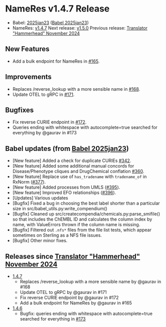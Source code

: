 # NameRes v1.4.7 Release
- Babel: [2025jan23](https://stars.renci.org/var/babel_outputs/2025jan23/)
  ([Babel 2025jan23](https://github.com/TranslatorSRI/Babel/blob/master/releases/2025jan23.md))
- NameRes: [v1.4.7](https://github.com/TranslatorSRI/NameResolution/releases/tag/v1.4.7)
Next release: [v1.5.0](./v1.5.0.md)
Previous release: [Translator "Hammerhead" November 2024](./TranslatorHammerheadNovember2024.md)

## New Features
* Add a bulk endpoint for NameRes in [#165](https://github.com/TranslatorSRI/NameResolution/pull/165).

## Improvements
* Replaces /reverse_lookup with a more sensible name in [#168](https://github.com/TranslatorSRI/NameResolution/pull/168).
* Update OTEL to gRPC in [#171](https://github.com/TranslatorSRI/NameResolution/pull/171).

## Bugfixes
* Fix reverse CURIE endpoint in [#172](https://github.com/TranslatorSRI/NameResolution/pull/172).
* Queries ending with whitespace with autocomplete=true searched for everything by @gaurav in #173

## Babel updates (from [Babel 2025jan23](https://github.com/TranslatorSRI/Babel/blob/master/releases/2025jan23.md))
- [New feature] Added a check for duplicate CURIEs [#342](https://github.com/TranslatorSRI/Babel/pull/342).
- [New feature] Added some additional manual concords for Disease/Phenotype cliques and DrugChemical
  conflation [#360](https://github.com/TranslatorSRI/Babel/pull/360).
- [New feature] Replace use of `has_tradename` with `tradename_of` in RxNorm ([#377](https://github.com/TranslatorSRI/Babel/pull/377)).
- [New feature] Added processes from UMLS ([#395](https://github.com/TranslatorSRI/Babel/pull/395)).
- [New feature] Improved EFO relationships ([#396](https://github.com/TranslatorSRI/Babel/pull/396)).
- [Updates] Various updates
- [Bugfix] Fixed a bug in choosing the best label shorter than a particular size in src/babel_utils.py:write_compendium()
- [Bugfix] Cleaned up src/createcompendia/chemicals.py:parse_smifile() so that includes the ChEMBL ID and calculates the column index by name, with ValueErrors thrown if the column name is missing.
- [Bugfix] Filtered out `.nfs*` files from the file list tests, which appear sometimes on Sterling as a NFS file issues.
- [Bugfix] Other minor fixes.

## Releases since [Translator "Hammerhead" November 2024](./TranslatorHammerheadNovember2024.md)
* [1.4.7](https://github.com/TranslatorSRI/NameResolution/releases/tag/v1.4.7)
  * Replaces /reverse_lookup with a more sensible name by @gaurav in #168
  * Update OTEL to gRPC by @gaurav in #171
  * Fix reverse CURIE endpoint by @gaurav in #172
  * Add a bulk endpoint for NameRes by @gaurav in #165
* [1.4.6](https://github.com/TranslatorSRI/NameResolution/releases/tag/v1.4.6)
  * Bugfix: queries ending with whitespace with autocomplete=true searched for everything in [#173](https://github.com/TranslatorSRI/NameResolution/pull/173)
